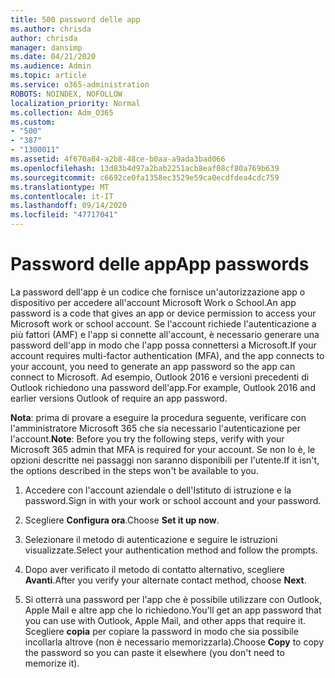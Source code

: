 ```yaml
---
title: 500 password delle app
ms.author: chrisda
author: chrisda
manager: dansimp
ms.date: 04/21/2020
ms.audience: Admin
ms.topic: article
ms.service: o365-administration
ROBOTS: NOINDEX, NOFOLLOW
localization_priority: Normal
ms.collection: Adm_O365
ms.custom:
- "500"
- "387"
- "1300011"
ms.assetid: 4f670a84-a2b8-48ce-b0aa-a9ada3bad066
ms.openlocfilehash: 13d83b4d97a2bab2251acb8eaf08cf80a769b639
ms.sourcegitcommit: c6692ce0fa1358ec3529e59ca0ecdfdea4cdc759
ms.translationtype: MT
ms.contentlocale: it-IT
ms.lasthandoff: 09/14/2020
ms.locfileid: "47717041"
---
```

# <a name="app-passwords"></a><span data-ttu-id="9cd84-102">Password delle app</span><span class="sxs-lookup"><span data-stu-id="9cd84-102">App passwords</span></span>

<span data-ttu-id="9cd84-103">La password dell'app è un codice che fornisce un'autorizzazione app o dispositivo per accedere all'account Microsoft Work o School.</span><span class="sxs-lookup"><span data-stu-id="9cd84-103">An app password is a code that gives an app or device permission to access your Microsoft work or school account.</span></span> <span data-ttu-id="9cd84-104">Se l'account richiede l'autenticazione a più fattori (AMF) e l'app si connette all'account, è necessario generare una password dell'app in modo che l'app possa connettersi a Microsoft.</span><span class="sxs-lookup"><span data-stu-id="9cd84-104">If your account requires multi-factor authentication (MFA), and the app connects to your account, you need to generate an app password so the app can connect to Microsoft.</span></span> <span data-ttu-id="9cd84-105">Ad esempio, Outlook 2016 e versioni precedenti di Outlook richiedono una password dell'app.</span><span class="sxs-lookup"><span data-stu-id="9cd84-105">For example, Outlook 2016 and earlier versions Outlook of require an app password.</span></span>

 <span data-ttu-id="9cd84-106">**Nota**: prima di provare a eseguire la procedura seguente, verificare con l'amministratore Microsoft 365 che sia necessario l'autenticazione per l'account.</span><span class="sxs-lookup"><span data-stu-id="9cd84-106">**Note**: Before you try the following steps, verify with your Microsoft 365 admin that MFA is required for your account.</span></span> <span data-ttu-id="9cd84-107">Se non lo è, le opzioni descritte nei passaggi non saranno disponibili per l'utente.</span><span class="sxs-lookup"><span data-stu-id="9cd84-107">If it isn't, the options described in the steps won't be available to you.</span></span>

1. <span data-ttu-id="9cd84-108">Accedere con l'account aziendale o dell'Istituto di istruzione e la password.</span><span class="sxs-lookup"><span data-stu-id="9cd84-108">Sign in with your work or school account and your password.</span></span>

2. <span data-ttu-id="9cd84-109">Scegliere **Configura ora**.</span><span class="sxs-lookup"><span data-stu-id="9cd84-109">Choose **Set it up now**.</span></span>

3. <span data-ttu-id="9cd84-110">Selezionare il metodo di autenticazione e seguire le istruzioni visualizzate.</span><span class="sxs-lookup"><span data-stu-id="9cd84-110">Select your authentication method and follow the prompts.</span></span>

4. <span data-ttu-id="9cd84-111">Dopo aver verificato il metodo di contatto alternativo, scegliere **Avanti**.</span><span class="sxs-lookup"><span data-stu-id="9cd84-111">After you verify your alternate contact method, choose **Next**.</span></span>

5. <span data-ttu-id="9cd84-112">Si otterrà una password per l'app che è possibile utilizzare con Outlook, Apple Mail e altre app che lo richiedono.</span><span class="sxs-lookup"><span data-stu-id="9cd84-112">You'll get an app password that you can use with Outlook, Apple Mail, and other apps that require it.</span></span> <span data-ttu-id="9cd84-113">Scegliere **copia** per copiare la password in modo che sia possibile incollarla altrove (non è necessario memorizzarla).</span><span class="sxs-lookup"><span data-stu-id="9cd84-113">Choose **Copy** to copy the password so you can paste it elsewhere (you don't need to memorize it).</span></span>
